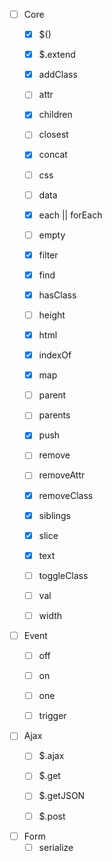 - [ ] Core
  - [x] $()
  - [x] $.extend
  - [x] addClass
  - [ ] attr
  - [x] children
  - [ ] closest
  - [x] concat
  - [ ] css
  - [ ] data
  - [x] each || forEach
  - [ ] empty
  - [x] filter
  - [x] find
  - [x] hasClass
  - [ ] height
  - [x] html
  - [x] indexOf
  - [x] map
  - [ ] parent
  - [ ] parents
  - [x] push
  - [ ] remove
  - [ ] removeAttr
  - [x] removeClass
  - [x] siblings
  - [x] slice
  - [x] text
  - [ ] toggleClass
  - [ ] val
  - [ ] width


- [ ] Event
  - [ ] off
  - [ ] on
  - [ ] one
  - [ ] trigger


- [ ] Ajax
  - [ ] $.ajax
  - [ ] $.get
  - [ ] $.getJSON
  - [ ] $.post


- [ ] Form
  - [ ] serialize
